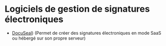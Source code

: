 # Logiciels de gestion de signatures électroniques

  
  - [DocuSeal](https://www.docuseal.co/)) (Permet de créer des signatures électroniques en mode SaaS ou hébergé sur son propre serveur)

